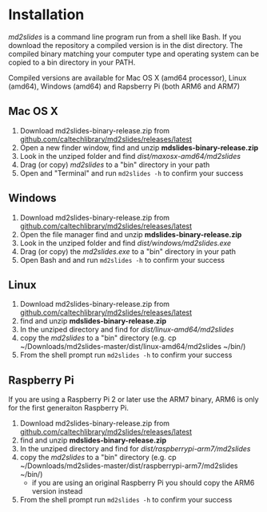 
# Installation

*md2slides* is a command line program run from a shell like Bash. If you download the repository a compiled version is in the dist directory. The compiled binary matching your computer type and operating system can be copied to a bin directory in your PATH.

Compiled versions are available for Mac OS X (amd64 processor), Linux (amd64), Windows (amd64) and Rapsberry Pi (both ARM6 and ARM7)

## Mac OS X

1. Download md2slides-binary-release.zip from [github.com/caltechlibrary/md2slides/releases/latest](https://github.com/caltechlibrary/md2slides/releases/latest)
2. Open a new finder window, find and unzip **mdslides-binary-release.zip**
3. Look in the unziped folder and find *dist/maxosx-amd64/md2slides*
4. Drag (or copy) *md2slides* to a "bin" directory in your path
5. Open and "Terminal" and run `md2slides -h` to confirm your success

## Windows

1. Download md2slides-binary-release.zip from [github.com/caltechlibrary/md2slides/releases/latest](https://github.com/caltechlibrary/md2slides/releases/latest)
2. Open the file manager find and unzip **mdslides-binary-release.zip**
3. Look in the unziped folder and find *dist/windows/md2slides.exe*
4. Drag (or copy) the *md2slides.exe* to a "bin" directory in your path
5. Open Bash and and run `md2slides -h` to confirm your success

## Linux

1. Download md2slides-binary-release.zip from [github.com/caltechlibrary/md2slides/releases/latest](https://github.com/caltechlibrary/md2slides/releases/latest)
2. find and unzip **mdslides-binary-release.zip**
3. In the unziped directory and find for *dist/linux-amd64/md2slides*
4. copy the *md2slides* to a "bin" directory (e.g. cp ~/Downloads/md2slides-master/dist/linux-amd64/md2slides ~/bin/)
5. From the shell prompt run `md2slides -h` to confirm your success

## Raspberry Pi

If you are using a Raspberry Pi 2 or later use the ARM7 binary, ARM6 is only for the first generaiton Raspberry Pi.

1. Download md2slides-binary-release.zip from [github.com/caltechlibrary/md2slides/releases/latest](https://github.com/caltechlibrary/md2slides/releases/latest)
2. find and unzip **mdslides-binary-release.zip**
3. In the unziped directory and find for *dist/raspberrypi-arm7/md2slides*
4. copy the *md2slides* to a "bin" directory (e.g. cp ~/Downloads/md2slides-master/dist/raspberrypi-arm7/md2slides ~/bin/)
    + if you are using an original Raspberry Pi you should copy the ARM6 version instead
5. From the shell prompt run `md2slides -h` to confirm your success

